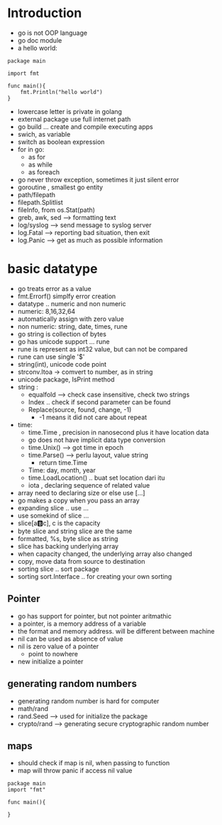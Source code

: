 # Introduction
- go is not OOP language
- go doc module
- a hello world:
```
package main

import fmt

func main(){
    fmt.Println("hello world")
}

```
- lowercase letter is private in golang
- external package use full internet path
- go build ... create and compile executing apps
- swich, as variable
- switch as boolean expression
- for in go:
    - as for
    - as while
    - as foreach
- go never throw exception, sometimes it just silent error
- goroutine , smallest go entity
- path/filepath
- filepath.Splitlist
- fileInfo, from os.Stat(path)
- greb, awk, sed --> formatting text
- log/syslog --> send message to syslog server
- log.Fatal --> reporting bad situation, then exit
- log.Panic --> get as much as possible information


# basic datatype
- go treats error as a value
- fmt.Errorf() simplfy error creation
- datatype .. numeric and non numeric
- numeric: 8,16,32,64
- automatically assign with zero value
- non numeric: string, date, times, rune
- go string is collection of bytes
- go has unicode support ... rune
- rune is represent as int32 value, but can not be compared
- rune can use single '$'
- string(int), unicode code point
- strconv.Itoa -> comvert to number, as in string
- unicode package, IsPrint method
- string :
    - equalfold --> check case insensitive, check two strings
    - Index .. check if second parameter can be found
    - Replace(source, found, change, -1)
        - -1 means it did not care about repeat
- time:
    - time.Time , precision in nanosecond plus it have location data
    - go does not have implicit data type conversion
    - time.Unix() --> got time in epoch
    - time.Parse() --> perlu layout, value string
        - return time.Time
    - Time: day, month, year
    - time.LoadLocation() .. buat set location dari itu
    - iota , declaring sequence of related value
- array need to declaring size or else use [...]
- go makes a copy when you pass an array
- expanding slice .. use ...
- use somekind of slice ...
- slice[a:b:c], c is the capacity
- byte slice and string slice are the same
- formatted, %s, byte slice as string
- slice has backing underlying array
-  when capacity changed, the underlying array also changed
- copy, move data from source to destination
- sorting slice .. sort package
- sorting sort.Interface .. for creating your own sorting


## Pointer
- go has support for pointer, but not pointer aritmathic
- a pointer, is a memory address of a variable
- the format and memory address. will be different between machine
- nil can be used as absence of value
- nil is zero value of a pointer
    - point to nowhere
- new initialize a pointer

## generating random numbers
- generating random number is hard for computer
- math/rand
- rand.Seed --> used for initialize the package
- crypto/rand --> generating secure cryptographic random number

## maps
- should check if map is nil, when passing to function
- map will throw panic if access nil value
```
package main
import "fmt"

func main(){
    
}
```
